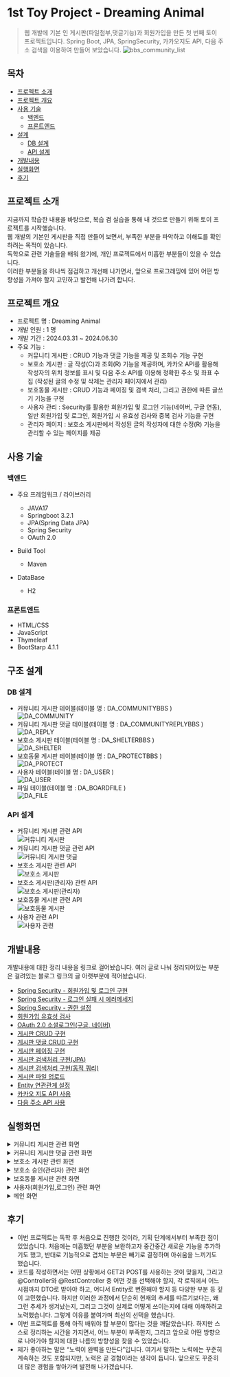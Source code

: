 # 1st Toy Project - Dreaming Animal
> 웹 개발에 기본 인 게시판(파일첨부,댓글기능)과 회원가입을 만든 첫 번째 토이 프로젝트입니다.
> Spring Boot, JPA, SpringSecurity, 카카오지도 API, 다음 주소 검색을 이용하여 만들어 보았습니다.
![bbs_community_list](https://github.com/user-attachments/assets/6ad2a67a-fc6f-42b1-9a1f-e33dacf8a760)


## 목차
* [프로젝트 소개](#-프로젝트-소개)
* [프로젝트 개요](#-프로젝트-개요)
* [사용 기술](#-사용-기술)
  * [백엔드](#-백엔드)
  * [프론트엔드](#-프론트엔드)
* [설계](#-설계)
  * [DB 설계](#-DB-설계)
  * [API 설계](#-API-설계)
* [개발내용](#-개발내용)
* [실행화면](#-실행화면)
* [후기](#-후기)

## 프로젝트 소개
지금까지 학습한 내용을 바탕으로, 복습 겸 실습을 통해 내 것으로 만들기 위해 토이 프로젝트를 시작했습니다.<br>
웹 개발의 기본인 게시판을 직접 만들어 보면서, 부족한 부분을 파악하고 이해도를 확인하려는 목적이 있습니다.<br>
독학으로 관련 기술들을 배워 왔기에, 개인 프로젝트에서 미흡한 부분들이 있을 수 있습니다.<br>
이러한 부분들을 하나씩 점검하고 개선해 나가면서, 앞으로 프로그래밍에 있어 어떤 방향성을 가져야 할지 고민하고 발전해 나가려 합니다.<br>

## 프로젝트 개요
* 프로젝트 명 : Dreaming Animal
* 개발 인원 : 1 명
* 개발 기간 : 2024.03.31 ~ 2024.06.30
* 주요 기능 : 
  * 커뮤니티 게시판 : CRUD 기능과 댓글 기능을 제공 및 조회수 기능 구현
  * 보호소 게시판 : 글 작성(C)과 조회(R) 기능을 제공하며, 카카오 API를 활용해 작성자의 위치 정보를 표시 및 다음 주소 API를 이용해 정확한 주소 및 좌표 수집
(작성된 글의 수정 및 삭제는 관리자 페이지에서 관리)
  * 보호동물 게시판  : CRUD 기능과 페이징 및 검색 처리, 그리고 권한에 따른 글쓰기 기능을 구현
  * 사용자 관리 : Security를 활용한 회원가입 및 로그인 기능(네이버, 구글 연동), 일반 회원가입 및 로그인, 회원가입 시 유효성 검사와 중복 검사 기능을 구현
  * 관리자 페이지 : 보호소 게시판에서 작성된 글의 작성자에 대한 수정(R) 기능을 관리할 수 있는 페이지를 제공

## 사용 기술
### 백엔드
* 주요 프레임워크 / 라이브러리
  * JAVA17
  * Springboot 3.2.1
  * JPA(Spring Data JPA)
  * Spring Security
  * OAuth 2.0
 
* Build Tool
  * Maven
 
* DataBase
  * H2

### 프론트엔드
* HTML/CSS
* JavaScript
* Thymeleaf
* BootStarp 4.1.1


## 구조 설계

### DB 설계
* 커뮤니티 게시판 테이블(테이블 명 : DA_COMMUNITYBBS )<br>
![DA_COMMUNITY](https://github.com/user-attachments/assets/1113228d-c950-4443-ac99-34da7fa3dc43)<br>
* 커뮤니티 게시판 댓글 테이블(테이블 명 : DA_COMMUNITYREPLYBBS )<br>
![DA_REPLY](https://github.com/user-attachments/assets/b8624c6b-8b05-4246-91dd-5ab85532c404)<br>
* 보호소 게시판 테이블(테이블 명 : DA_SHELTERBBS )<br>
![DA_SHELTER](https://github.com/user-attachments/assets/9daf45e4-3ad1-4a69-9518-6cd344f250a8)<br>
* 보호동물 게시판 테이블(테이블 명 : DA_PROTECTBBS )<br>
![DA_PROTECT](https://github.com/user-attachments/assets/851f3938-2de4-4dfd-9337-3316c59b3871)<br>
* 사용자 테이블(테이블 명 : DA_USER )<br>
![DA_USER](https://github.com/user-attachments/assets/72726754-5be7-43a2-8fe3-57a7c8d5a4cf)<br>
* 파일 테이블(테이블 명 : DA_BOARDFILE )<br>
![DA_FILE](https://github.com/user-attachments/assets/9af01741-c681-40be-b03c-34aaa69fec23)<br>


### API 설계
* 커뮤니티 게시판 관련 API<br>
![커뮤니티 게시판](https://github.com/user-attachments/assets/a992a368-4638-4255-969c-e86b5193fcc7)<br>
* 커뮤니티 게시판 댓글 관련 API<br>
![커뮤니티 게시판 댓글](https://github.com/user-attachments/assets/bfacf1f2-d743-4514-819e-102fd6450420)<br>
* 보호소 게시판 관련 API<br>
![보호소 게시판](https://github.com/user-attachments/assets/4632e159-4b20-4f61-8403-f297a51a735c)<br>
* 보호소 게시판(관리자) 관련 API<br>
![보호소 게시판(관리자)](https://github.com/user-attachments/assets/f5c4e8fd-5331-4441-a782-044489a0226d)<br>
* 보호동물 게시판 관련 API<br>
![보호동물 게시판](https://github.com/user-attachments/assets/345ce336-f6ce-4c18-8e55-3c49d759d01d)<br>
* 사용자 관련 API<br>
![사용자 관련](https://github.com/user-attachments/assets/849313ce-8e5c-4697-9171-68f568206622)<br>


## 개발내용
개발내용에 대한 정리 내용을 링크로 걸어놨습니다. 
여러 글로 나눠 정리되어있는 부분은 걸려있는 블로그 링크의 글 아랫부분에 적어놨습니다.
* [Spring Security - 회원가입 및 로그인 구현](https://luckygirljinny.tistory.com/299)
* [Spring Security - 로그인 실패 시 에러메세지](https://luckygirljinny.tistory.com/318)
* [Spring Security - 권한 설정](https://luckygirljinny.tistory.com/301)
* [회원가입 유효성 검사](https://luckygirljinny.tistory.com/319)
* [OAuth 2.0 소셜로그인(구글, 네이버)](https://luckygirljinny.tistory.com/320)
* [게시판 CRUD 구현](https://luckygirljinny.tistory.com/321)
* [게시판 댓글 CRUD 구현](https://luckygirljinny.tistory.com/322)
* [게시판 페이징 구현](https://luckygirljinny.tistory.com/326)
* [게시판 검색처리 구현(JPA)](https://luckygirljinny.tistory.com/310)
* [게시판 검색처리 구현(동적 쿼리)](https://luckygirljinny.tistory.com/313)
* [게시판 파일 업로드](https://luckygirljinny.tistory.com/314)
* [Entity 연관관계 설정](https://luckygirljinny.tistory.com/323)
* [카카오 지도 API 사용](https://luckygirljinny.tistory.com/324)
* [다음 주소 API 사용](https://luckygirljinny.tistory.com/325)

## 실행화면
<details>
<summary>커뮤니티 게시판 관련 화면</summary>
  <br>
  <strong>1. 글 쓰기</strong>
  <ul>
    <li> 글 작성시 파일첨부가 가능합니다.</li>
    <li> 파일첨부는 이미지만 가능하며 파일 옆에 ‘+’ 버튼을 눌러 추가첨부가능하고 이미지를 넣지않을 경우 파일 첨부부분에 ‘x’버튼을 눌러 파일 첨부를 취소할 수 있습니다.</li>
    <li> 글 작성이 완료되면 목록페이지로 이동합니다.</li>
  </ul>
  <img src="https://github.com/user-attachments/assets/9cc3fc0e-a2be-46d6-bdf5-232f76dd64fb" alt="커뮤니티 게시판 글 쓰기">
  
  <br>
  <strong>2. 글 목록</strong>
  <ul>
    <li>전체 목록을 페이징 처리하여 조회가능합니다.</li>
    <li>검색어가 있다면 제목에 검색어가 포함되어있는 목록만 조회가 가능합니다.</li>
  </ul>
  
  <img src="https://github.com/user-attachments/assets/052584a7-0efb-420e-8a0b-a13f1de5dfdb" alt="커뮤니티 게시판 글 목록">

  <br>
  <strong>3. 글 상세페이지</strong>
  <ul>
    <li>상세페이지에서 글 쓴 내용이 보이며 ‘수정’,’삭제’버튼은 글쓴이 글 작성자에게만 보입니다.</li>
  </ul>
  <img src="https://github.com/user-attachments/assets/0bcabedc-e389-449f-9808-066766a1853c" alt="커뮤니티 게시판 글 상세페이지">

  <br>
  <strong>4. 글 수정하기</strong>
  <ul>
    <li>글 상세페이지에서 글쓴이 자신이 쓴 글이 댓글이 달려있지않은 경우 ‘수정’버튼을 눌러 수정페이지로 이동가능하며, 글 수정이 가능합니다.</li>
    <li>수정완료가 되면 전체 목록 페이지로 이동합니다.</li>
  </ul>
  <img src="https://github.com/user-attachments/assets/0a7816cf-095e-4ab0-a03a-852fd87be20f" alt="커뮤니티 게시판 글 수정하기">

  <br>
  <strong>5. 글 삭제하기</strong>
  <ul>
    <li>글 상세페이지에서 글쓴이 자신이 쓴 글이 댓글이 달려있지않은 경우 ‘삭제’버튼을 눌러 글 삭제가 가능합니다.</li>
    <li>삭제가 완료되면 전체 목록 페이지로 이동합니다.</li>
  </ul>
  <img src="https://github.com/user-attachments/assets/2704ccc7-6285-44be-86dc-8020c4a62318" alt="커뮤니티 게시판 글 삭제하기">
</details>

<details>
<summary>커뮤니티 게시판 댓글 관련 화면</summary>
  <br>
  <strong>1. 댓글 쓰기(비로그인 사용자 화면)</strong>
  <ul>
    <li>댓글은 로그인한 회원만 쓸 수 있도록 해놓았기 때문에 댓글 작성불가합니다.</li>
  </ul>
  <img src="https://github.com/user-attachments/assets/f6e4bcb7-dc0d-4725-bd1e-fba0e4b36e28" alt="댓글 쓰기(비로그인 사용자 화면)">

  <br>
  <strong>2. 댓글 쓰기(로그인 사용자 화면)</strong>
  <ul>
    <li>댓글을 쓸 수 있는 textarea가 보입니다.</li>
    <li>로그인한 회원은 댓글을 작성할 수 있으며, 작성완료 시 현재 페이지를 reload합니다.</li>
  </ul>
  <img src="https://github.com/user-attachments/assets/5470d53a-0c95-41d9-9f35-3830114a0454" alt="댓글 쓰기(로그인 사용자 화면)1">
  <img src="https://github.com/user-attachments/assets/41299a0a-36fe-4278-9012-6787f6274284" alt="댓글 쓰기(로그인 사용자 화면)2">
  <img src="https://github.com/user-attachments/assets/ff155d5e-d457-4c30-945b-6cd8eccfb2b4" alt="댓글 쓰기(로그인 사용자 화면)3">

  <br>
  <strong>3. 댓글 수정하기</strong>
  <ul>
    <li>자신이 쓴 댓글만 수정이 가능합니다. </li>
    <li>사용자 본인이 등록된 댓글이면 '수정','삭제'버튼이 보이고 '수정'버튼을 클릭하면 댓글쓰기 부분이 댓글 수정으로 변경됩니다. </li>
    <li>댓글 내용 수정이 완료되면 현재 페이지를 reload합니다.</li>
  </ul>
  <img src="https://github.com/user-attachments/assets/104eb886-3554-4ee0-a5a2-a89516d39cb9" alt="댓글 수정하기1">
  <img src="https://github.com/user-attachments/assets/2a2e473b-85ad-48ab-976d-d51455940002" alt="댓글 수정하기2">

  <br>
  <strong>4. 댓글 삭제하기</strong>
  <ul>
    <li>자신이 쓴 댓글만 삭제가 가능합니다.</li>
    <li>사용자 본인이 등록된 댓글이면 '수정','삭제'버튼이 보이고 '삭제'버튼을 클릭하면 댓글이 삭제가 됩니다.. </li>
    <li>댓글 삭제가 완료되면 현재 페이지를 reload합니다.</li>
  </ul>
  <img src="https://github.com/user-attachments/assets/4124b528-e8a5-4a69-bdb4-6ef055e84a9b" alt="댓글 삭제하기">
  
</details>

<details>
<summary>보호소 게시판 관련 화면</summary>
  <br>
  <strong>1. 글 쓰기(보호소 인증 글 쓰기)</strong>
  <ul>
    <li>보호소 인증 글쓰기를 할 때 주소입력시 다음주소API를 이용하여 주소 정보를 받습니다.</li>
    <li>정보 입력 후 ‘인증 요청하기’버튼을 클릭하면 글쓰기가 완료되고 목록 페이지로 이동합니다.</li>
  </ul>
  <img src="https://github.com/user-attachments/assets/c5dac97e-b002-47bf-82b2-1df3a2ec7715" alt="보호소 인증요청 글쓰기1">
  <img src="https://github.com/user-attachments/assets/469346e6-be12-48f3-aeba-46b28e049696" alt="보호소 인증요청 글쓰기2">
  <img src="https://github.com/user-attachments/assets/1ddb7910-f54b-4203-9545-0d79aff3e49d" alt="보호소 인증요청 글쓰기3">

  <br>
  <strong>2. 글 목록(리스트)</strong>
  <ul>
    <li>보호소 인증요청 글을 쓴 후 관리자가 승인을 한 보호소 인증요청글만 리스트에 보입니다.</li>
    <li>검색어에 보호소명을 넣어 검색하면 보호소명에 검색어가 포함된 보호소만 목록에 보입니다.</li>
  </ul>
  <img src="https://github.com/user-attachments/assets/c4aad6ab-e1cc-4306-bdca-270b9a29c435" alt="글 목록(리스트)">

  <br>
  <strong>3. 글 목록(지도)</strong>
  <ul>
    <li>보호소 인증요청 글을 쓴 후 관리자가 승인을 한 보호소 인증요청글만 지도에 보입니다.</li>
  </ul>
  <img src="https://github.com/user-attachments/assets/ac67234e-69e1-47cf-8d42-7d9e10c88a1a" alt="글 목록(지도)">

  <br>
  <strong>4. 글 상세페이지</strong>
  <ul>
    <li>리스트에서 상세페이지를 볼 경우에는 리스트를 클릭하면 클릭한 보호소의 정보가 모달로 보입니다.</li>
    <li>지도에서 상세페이지를 볼 경우에는 지도에 표시된 보호소를 클릭하면 클릭한 보호소의 정보가 모달로 보입니다.</li>
  </ul>
  <img src="https://github.com/user-attachments/assets/fda85baa-8467-44a4-a278-b568ab7153ff" alt="글 상세페이지(리스트)">
  <img src="https://github.com/user-attachments/assets/aba72645-c320-4a99-be72-575877f9c8a1" alt="글 상세페이지(지도)">
</details>

<details>
<summary>보호소 승인(관리자) 관련 화면</summary>
  <br>
  <strong>1. 글 목록</strong>
  <ul>
    <li>승인요청한 보호소 전체 글 목록을 페이징 처리하여 조회가능합니다.</li>
    <li>전체, 승인여부에 따라 목록을 조회가능합니다.</li>
  </ul>
  <img src="https://github.com/user-attachments/assets/02392237-2b11-4a19-a8f5-7a7a938d411e" alt="보호소 글 목록(관리자)">

  <br>
  <strong>2. 글 상세페이지</strong>
  <ul>
    <li>글 목록에서 '정보보기'를 클릭하여 해당 글(보호소 인증 요청)의 정보를 모달로 확인가능합니다. </li>
  </ul>
  <img src="https://github.com/user-attachments/assets/b5524721-2a30-46d3-aaac-6261391b3bdd" alt="보호소 글 상세페이지(관리자)">

  <br>
  <strong>3. 글 수정하기(보호소 승인하기)</strong>
  <ul>
    <li>상세페이지에서 ‘승인하기’버튼을 클릭하면 해당 글(인증 요청 보호소)이 승인이되며 목록페이지가 reload됩니다.</li>
    <li>승인된 글(인증 요청 보호소)의 작성자는 등급이 CENTER로 변경됩니다.</li>
  </ul>
  <img src="https://github.com/user-attachments/assets/25897b4d-ba48-4a7c-aca6-f96db1b235ad" alt="보호소 글 수정하기(관리자)1">
  <img src="https://github.com/user-attachments/assets/541ef72f-f968-4fdf-b91c-6c052f782b08" alt="보호소 글 수정하기(관리자)1">
</details>

<details>
<summary>보호동물 게시판 관련 화면</summary>
  <br>
  <strong>1. 글 쓰기(보호동물 등록하기)</strong>
  <ul>
    <li>보호동물 등록가능한 글 쓰기는 보호소승인요청 후 승인된 회원만 작성가능합니다.</li>
    <li>글쓰기(등록)이가 완료되면 보호동물 목록페이지로 이동합니다.</li>
  </ul>
  <img src="https://github.com/user-attachments/assets/c1ffdb09-fca2-4725-b5fe-d8c9f4c26002" alt="보호동물 글 쓰기">

  <br>
  <strong>2. 글 목록</strong>
  <ul>
    <li>전체 글 목록조회가 가능합니다.</li>
    <li>공고번호, 접수일시, 품종, 보호상황, 성별에 따라 검색 가능합니다.</li>
  </ul>
  <img src="https://github.com/user-attachments/assets/9b7e77e6-0385-4bd3-80da-016c15c71715" alt="보호동물 글 목록">

  <br>
  <strong>3. 글 상세페이지</strong>
  <ul>
    <li>글 상세페이지에서는 보호동물 등록된 글 외에도 글쓴이의 보호소정보도 같이 확인 가능합니다.</li>
    <li>글쓴이 본이이라면 수정, 삭제, 보호종료(보호종료만 수정)가 가능합니다.</li>
  </ul>
  <img src="https://github.com/user-attachments/assets/840fd4fb-959c-44ec-b941-9c3b6e2f2772" alt="보호동물 글 상세페이지">

  <br>
  <strong>4. 글 수정하기</strong>
  <ul>
    <li>글 상세페이지에서 ‘수정’버튼을 클릭하여 수정페이지에 들어가 수정가능하며 수정완료가 되면 목록페이지로 이동합니다.</li>
  </ul>
  <img src="https://github.com/user-attachments/assets/ddfcf7d7-bcc8-4167-a094-94abdabe4ca4" alt="보호동물 글 수정하기">

  <br>
  <strong>5. 글 수정하기(보호동물 보호종료)</strong>
  <ul>
    <li>글 상세페이지에서 ‘보호종료’버튼을 클릭하면 보호종료 사유를 적을 수 있는 모달 창이 뜨며 모달창에 ‘보호종료’버튼을 클릭하면 보호종료상태로 변경되며 목록페이지로 이동합니다.</li>
  </ul>
  <img src="https://github.com/user-attachments/assets/0cb82fa7-b3a1-40fd-96b3-19a8926a6829" alt="보호동물 글 수정하기(보호종료)1">
  <img src="https://github.com/user-attachments/assets/788c8b53-6248-46ae-b394-2f90a11dd4ba" alt="보호동물 글 수정하기(보호종료)2">

  <br>
  <strong>6. 글 삭제하기</strong>
  <ul>
    <li>글 상세페이지에서 ‘삭제’버튼을 클릭하여 삭제가 가능하며 삭제 후에는 목록페이지로 이동합니다.</li>
  </ul>
  <img src="https://github.com/user-attachments/assets/1ffcde5a-ee22-466b-ad1b-eeb8cba54da1" alt="보호동물 글 삭제하기">
</details>

<details>
<summary>사용자(회원가입,로그인) 관련 화면</summary>
  <br>
  <strong>1. 회원가입하기</strong>
  <ul>
    <li>회원가입 시 유효성 검사 및 중복확인을 진행하며 완료시 회원정보를 저장하고 로그인 페이지로 이동합니다.</li>
  </ul>
  <img src="https://github.com/user-attachments/assets/44b5eda1-2cd3-4de0-81a7-18a2a450fcb1" alt="회원가입하기1">
  <img src="https://github.com/user-attachments/assets/aa075be9-d295-41f4-b102-c9626ff0a5d7" alt="회원가입하기2">
  <img src="https://github.com/user-attachments/assets/605488e3-5725-4caa-88c8-a83d812e4f01" alt="회원가입하기3">
  <img src="https://github.com/user-attachments/assets/1cd4e54a-f947-4628-8064-bdb665c378b0" alt="회원가입하기4">

  <br>
  <strong>2. 로그인하기</strong>
  <ul>
    <li>로그인 실패하면 어떤 이유로 실패했는지 메세지가 화면에 나오고, 로그인 성공하면 메인 페이지로 이동합니다.</li>
  </ul>
  <img src="https://github.com/user-attachments/assets/b0d4c202-a53f-4bdb-99c9-774ecd74f012" alt="로그인하기1">
  <img src="https://github.com/user-attachments/assets/c80ec17e-759a-4bc7-803e-681229cc2ed0" alt="로그인하기2">

  <br>
  <strong>3. OAuth 2.0 소셜 로그인하기(네아로, 구글로그인)</strong>
  <ul>
    <li>로그인 페이지에서 '구글로그인', '네이버로그인'을 클릭하면 네이버계정과 구글계정으로 회원가입 및 로그인이 가능합니다.</li>
  </ul>
  <img src="https://github.com/user-attachments/assets/c04b14a4-2642-4b20-b261-638bd9c96c98" alt="소셜 로그인하기(네아로)">
  <img src="https://github.com/user-attachments/assets/9be1ac46-b552-46f4-a62a-0674ee77d75b" alt="소셜 로그인하기(구글)">

  <br>
  <strong>4. 회원정보 수정하기</strong>
  <ul>
    <li>로그인한 회원의 자기 자신의 정보만 수정가능하며, 회원정보 수정 시에는 비밀번호와 닉네임만 변경할 수 있고, 변경된 닉네임이 이미 사용중일 경우 alert으로 알려주며, 회원수정페이지로 redirect로 하는데 변경된 정보로 보이게 됩니다.</li>
  </ul>
  <img src="https://github.com/user-attachments/assets/57d4008a-e849-4c2c-b1ab-6030a52a3f31" alt="회원정보 수정하기">
</details>

<details>
<summary>메인 화면</summary>
  <br>
  <strong></strong>
  <ul>
    <li>메인화면은 보호동물 게시판, 보호소 게시판(지도,목록), 커뮤니티 게시판으로 바로 갈 수 있는 세션으로 이루어져 있습니다.</li>
  </ul>
  <img src="https://github.com/user-attachments/assets/3c1add58-11d0-41bb-bc8f-38dc13c2af5f" alt="메인화면">
</details>

## 후기
* 이번 프로젝트는 독학 후 처음으로 진행한 것이라, 기획 단계에서부터 부족한 점이 있었습니다. 처음에는 미흡했던 부분을 보완하고자 중간중간 새로운 기능을 추가하기도 했고, 반대로 기능적으로 겹치는 부분은 빼기로 결정하며 아쉬움을 느끼기도 했습니다.
* 코드를 작성하면서는 어떤 상황에서 GET과 POST를 사용하는 것이 맞을지, 그리고 @Controller와 @RestController 중 어떤 것을 선택해야 할지, 각 로직에서 어느 시점까지 DTO로 받아야 하고, 어디서 Entity로 변환해야 할지 등 다양한 부분 등 깊이 고민했습니다. 하지만 이러한 과정에서 단순히 현재의 추세를 따르기보다는, 왜 그런 추세가 생겨났는지, 그리고 그것이 실제로 어떻게 쓰이는지에 대해 이해하려고 노력했습니다. 그렇게 이유를 붙여가며 최선의 선택을 했습니다.
* 이번 프로젝트를 통해 아직 배워야 할 부분이 많다는 것을 깨달았습니다. 하지만 스스로 정리하는 시간을 가지면서, 어느 부분이 부족한지, 그리고 앞으로 어떤 방향으로 나아가야 할지에 대한 나름의 방향성을 찾을 수 있었습니다.
* 제가 좋아하는 말은 “노력이 완벽을 만든다”입니다. 여기서 말하는 노력에는 꾸준히 계속하는 것도 포함되지만, 노력은 곧 경험이라는 생각이 듭니다. 앞으로도 꾸준히 더 많은 경험을 쌓아가며 발전해 나가겠습니다.

